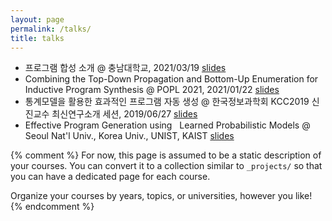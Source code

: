 ```yaml
---
layout: page
permalink: /talks/
title: talks
---
```


* 프로그램 합성 소개 @ 충남대학교, 2021/03/19 [slides](http://psl.hanyang.ac.kr/assets/pdf/cnu_talk_20210319.pdf)
* Combining the Top-Down Propagation and Bottom-Up Enumeration for Inductive Program Synthesis @ POPL 2021, 2021/01/22 [slides](http://psl.hanyang.ac.kr/assets/pdf/popl21_talk.pdf)
* 통계모델을 활용한 효과적인 프로그램 자동 생성 @ 한국정보과학회 KCC2019 신진교수 최신연구소개 세션, 2019/06/27 [slides](http://psl.hanyang.ac.kr/assets/pdf/newfaculty_woosuk_lee.pdf)
* Effective Program Generation using   Learned Probabilistic Models @ Seoul Nat'l Univ., Korea Univ., UNIST, KAIST [slides](http://psl.hanyang.ac.kr/assets/pdf/snu_talk.pdf)

{% comment %}
For now, this page is assumed to be a static description of your courses. You can convert it to a collection similar to `_projects/` so that you can have a dedicated page for each course.

Organize your courses by years, topics, or universities, however you like!
{% endcomment %}
